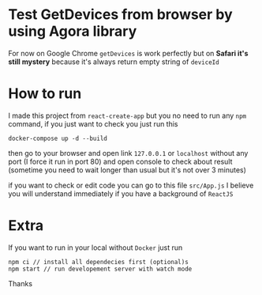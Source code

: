 # Test GetDevices from browser by using Agora library

For now on Google Chrome `getDevices` is work perfectly but on **Safari it's still mystery** because it's always return empty string of `deviceId`

# How to run

I made this project from `react-create-app` but you no need to run any `npm` command, if you just want to check you just run this

```shell
docker-compose up -d --build
```

then go to your browser and open link `127.0.0.1` or `localhost` without any port (I force it run in port 80) and open console to check about result (sometime you need to wait longer than usual but it's not over 3 minutes)

if you want to check or edit code you can go to this file `src/App.js` I believe you will understand immediately if you have a background of `ReactJS`

# Extra

If you want to run in your local without `Docker` just run

```shell
npm ci // install all dependecies first (optional)s
npm start // run developement server with watch mode
```

Thanks
